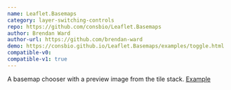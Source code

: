 ```yaml
---
name: Leaflet.Basemaps
category: layer-switching-controls
repo: https://github.com/consbio/Leaflet.Basemaps
author: Brendan Ward
author-url: https://github.com/brendan-ward
demo: https://consbio.github.io/Leaflet.Basemaps/examples/toggle.html
compatible-v0:
compatible-v1: true
---
```


A basemap chooser with a preview image from the tile stack.			<a href="http://consbio.github.io/Leaflet.Basemaps/">Example</a>
